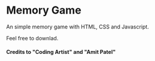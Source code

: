 # Memory Game

An simple memory game with HTML, CSS and Javascript.


Feel free to downlad.


#### Credits to "Coding Artist" and "Amit Patel"
